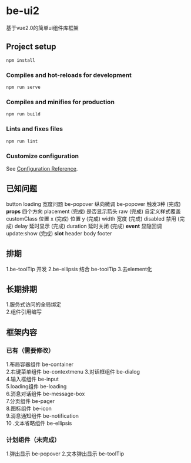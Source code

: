 # be-ui2
基于vue2.0的简单ui组件库框架
## Project setup
```
npm install
```

### Compiles and hot-reloads for development
```
npm run serve
```

### Compiles and minifies for production
```
npm run build
```

### Lints and fixes files
```
npm run lint
```

### Customize configuration
See [Configuration Reference](https://cli.vuejs.org/config/).

## 已知问题
button loading 宽度问题
be-popover 纵向微调
be-popover
触发3种 (完成)
**props** 
四个方向 placement (完成)
是否显示箭头 raw (完成)
自定义样式覆盖 customClass
位置 x (完成)
位置 y (完成)
width 宽度 (完成)
disabled 禁用 (完成)
delay 延时显示 (完成)
duration 延时关闭 (完成)
**event**
显隐回调 update:show (完成)
**slot**
header
body
footer

## 排期
1.be-toolTip 开发 
2.be-ellipsis 结合 be-toolTip 
3.去element化
## 长期排期
1.服务式访问的全局绑定  
2.组件引用编写
## 框架内容
### 已有（需要修改）
1.布局容器组件 be-container  
2.右键菜单组件 be-contextmenu
3.对话框组件   be-dialog  
4.输入框组件   be-input  
5.loading组件 be-loading  
6.消息对话组件 be-message-box  
7.分页组件 be-pager  
8.图标组件 be-icon  
9.消息通知组件 be-notification  
10 .文本省略组件 be-ellipsis
### 计划组件（未完成）
1.弹出显示 be-popover
2.文本弹出显示 be-toolTip









